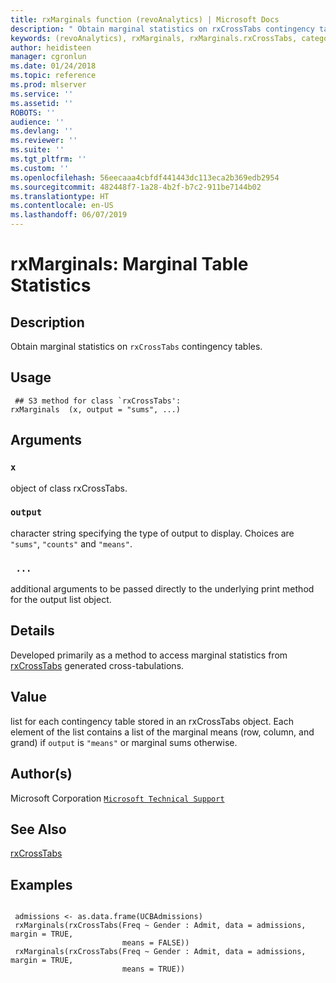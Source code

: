 ```yaml
---
title: rxMarginals function (revoAnalytics) | Microsoft Docs
description: " Obtain marginal statistics on rxCrossTabs contingency tables. "
keywords: (revoAnalytics), rxMarginals, rxMarginals.rxCrossTabs, category, models
author: heidisteen
manager: cgronlun
ms.date: 01/24/2018
ms.topic: reference
ms.prod: mlserver
ms.service: ''
ms.assetid: ''
ROBOTS: ''
audience: ''
ms.devlang: ''
ms.reviewer: ''
ms.suite: ''
ms.tgt_pltfrm: ''
ms.custom: ''
ms.openlocfilehash: 56eecaaa4cbfdf441443dc113eca2b369edb2954
ms.sourcegitcommit: 482448f7-1a28-4b2f-b7c2-911be7144b02
ms.translationtype: HT
ms.contentlocale: en-US
ms.lasthandoff: 06/07/2019
---
```

 # <a name="rxmarginals-marginal-table-statistics"></a>rxMarginals: Marginal Table Statistics 
 ## <a name="description"></a>Description

Obtain marginal statistics on `rxCrossTabs` contingency tables.


 ## <a name="usage"></a>Usage

```   
 ## S3 method for class `rxCrossTabs':
rxMarginals  (x, output = "sums", ...)

```

 ## <a name="arguments"></a>Arguments



 ### `x`
 object of class rxCrossTabs. 



 ### `output`
 character string specifying the type of output to display.  Choices are `"sums"`, `"counts"` and `"means"`. 



 ### ` ...`
 additional arguments to be passed directly to the underlying print method for the output list object. 



 ## <a name="details"></a>Details

Developed primarily as a method to access marginal statistics from [rxCrossTabs](rxCrossTabs.md) generated cross-tabulations.


 ## <a name="value"></a>Value

list for each contingency table stored in an rxCrossTabs object. Each element of the list contains a list of the marginal means (row, column, and grand) if `output` is `"means"` or marginal sums otherwise.

 ## <a name="authors"></a>Author(s)
 Microsoft Corporation [`Microsoft Technical Support`](https://go.microsoft.com/fwlink/?LinkID=698556&clcid=0x409)


 ## <a name="see-also"></a>See Also

[rxCrossTabs](rxCrossTabs.md)

 ## <a name="examples"></a>Examples

 ```

  admissions <- as.data.frame(UCBAdmissions)
  rxMarginals(rxCrossTabs(Freq ~ Gender : Admit, data = admissions, margin = TRUE,
                          means = FALSE))
  rxMarginals(rxCrossTabs(Freq ~ Gender : Admit, data = admissions, margin = TRUE,
                          means = TRUE))
```



